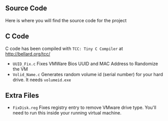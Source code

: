 ## Source Code

Here is where you will find the source code for the project<br>


## C Code
C code has been compiled with `TCC: Tiny C Compiler` at http://bellard.org/tcc/

-  `UUID_Fix.c` Fixes VMWare Bios UUID and MAC Address to Randomize the VM 
-  `Volid_Name.c` Generates random volume id (serial number) for your hard drive. It needs `volumeid.exe`
  

## Extra Files
- `FixDisk.reg` Fixes registry entry to remove VMware drive type. You'll need to run this inside your running virtual machine.
